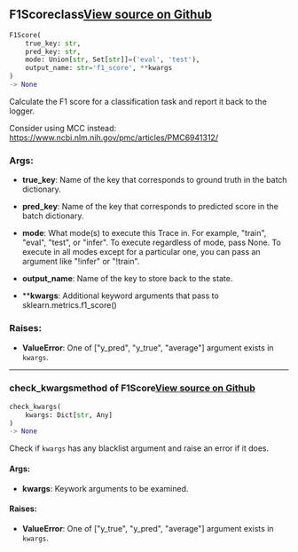## F1Score<span class="tag">class</span><a class="sourcelink" href=https://github.com/fastestimator/fastestimator/blob/r1.2/fastestimator/trace/metric/f1_score.py/#L27-L104>View source on Github</a>
```python
F1Score(
	true_key: str,
	pred_key: str,
	mode: Union[str, Set[str]]=('eval', 'test'),
	output_name: str='f1_score', **kwargs
)
-> None
```
Calculate the F1 score for a classification task and report it back to the logger.

Consider using MCC instead: https://www.ncbi.nlm.nih.gov/pmc/articles/PMC6941312/


<h3>Args:</h3>


* **true_key**: Name of the key that corresponds to ground truth in the batch dictionary.

* **pred_key**: Name of the key that corresponds to predicted score in the batch dictionary.

* **mode**: What mode(s) to execute this Trace in. For example, "train", "eval", "test", or "infer". To execute regardless of mode, pass None. To execute in all modes except for a particular one, you can pass an argument like "!infer" or "!train".

* **output_name**: Name of the key to store back to the state.

* ****kwargs**: Additional keyword arguments that pass to sklearn.metrics.f1_score() 

<h3>Raises:</h3>


* **ValueError**: One of ["y_pred", "y_true", "average"] argument exists in `kwargs`.

---

### check_kwargs<span class="tag">method of F1Score</span><a class="sourcelink" href=https://github.com/fastestimator/fastestimator/blob/r1.2/fastestimator/trace/metric/f1_score.py/#L89-L104>View source on Github</a>
```python
check_kwargs(
	kwargs: Dict[str, Any]
)
-> None
```
Check if `kwargs` has any blacklist argument and raise an error if it does.


<h4>Args:</h4>


* **kwargs**: Keywork arguments to be examined. 

<h4>Raises:</h4>


* **ValueError**: One of ["y_true", "y_pred", "average"] argument exists in `kwargs`.

